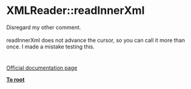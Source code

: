 # XMLReader::readInnerXml



Disregard my other comment.<br><br>readInnerXml does not advance the cursor, so you can call it more than once. I made a mistake testing this.  

#

[Official documentation page](https://www.php.net/manual/en/xmlreader.readinnerxml.php)

**[To root](/README.md)**